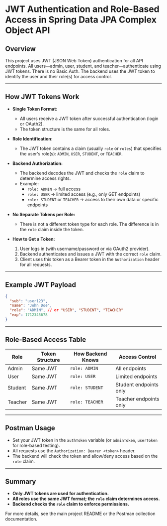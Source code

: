# JWT Authentication and Role-Based Access in Spring Data JPA Complex Object API

## Overview

This project uses JWT (JSON Web Token) authentication for all API endpoints. All users—admin, user, student, and teacher—authenticate using JWT tokens. There is no Basic Auth. The backend uses the JWT token to identify the user and their role(s) for access control.

---

## How JWT Tokens Work

- **Single Token Format:**

  - All users receive a JWT token after successful authentication (login or OAuth2).
  - The token structure is the same for all roles.

- **Role Identification:**

  - The JWT token contains a claim (usually `role` or `roles`) that specifies the user's role(s): `ADMIN`, `USER`, `STUDENT`, or `TEACHER`.

- **Backend Authorization:**

  - The backend decodes the JWT and checks the `role` claim to determine access rights.
  - Example:
    - `role: ADMIN` → full access
    - `role: USER` → limited access (e.g., only GET endpoints)
    - `role: STUDENT` or `TEACHER` → access to their own data or specific endpoints

- **No Separate Tokens per Role:**

  - There is not a different token type for each role. The difference is in the `role` claim inside the token.

- **How to Get a Token:**
  1. User logs in (with username/password or via OAuth2 provider).
  2. Backend authenticates and issues a JWT with the correct `role` claim.
  3. Client uses this token as a Bearer token in the `Authorization` header for all requests.

---

## Example JWT Payload

```json
{
  "sub": "user123",
  "name": "John Doe",
  "role": "ADMIN", // or "USER", "STUDENT", "TEACHER"
  "exp": 1712345678
}
```

---

## Role-Based Access Table

| Role    | Token Structure | How Backend Knows | Access Control         |
| ------- | --------------- | ----------------- | ---------------------- |
| Admin   | Same JWT        | `role: ADMIN`     | All endpoints          |
| User    | Same JWT        | `role: USER`      | Limited endpoints      |
| Student | Same JWT        | `role: STUDENT`   | Student endpoints only |
| Teacher | Same JWT        | `role: TEACHER`   | Teacher endpoints only |

---

## Postman Usage

- Set your JWT token in the `authToken` variable (or `adminToken`, `userToken` for role-based testing).
- All requests use the `Authorization: Bearer <token>` header.
- The backend will check the token and allow/deny access based on the `role` claim.

---

## Summary

- **Only JWT tokens are used for authentication.**
- **All roles use the same JWT format; the `role` claim determines access.**
- **Backend checks the `role` claim to enforce permissions.**

For more details, see the main project README or the Postman collection documentation.
